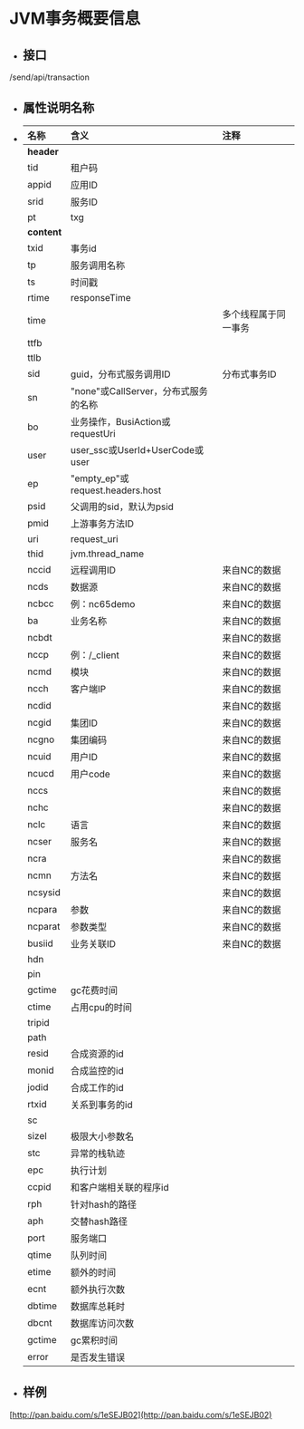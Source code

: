 # JVM事务概要信息

* ## 接口

/send/api/transaction

* ## 属性说明**名称**
* | **名称** | **含义** | **注释** |
  | :--- | :--- | :--- |
  | **header** |  |  |
  | tid | 租户码 |  |
  | appid | 应用ID |  |
  | srid | 服务ID |  |
  | pt | txg |  |
  | **content** |  |  |
  | txid | 事务id |  |
  | tp | 服务调用名称 |  |
  | ts | 时间戳 |  |
  | rtime | responseTime |  |
  | time |  | 多个线程属于同一事务 |
  | ttfb |  |  |
  | ttlb |  |  |
  | sid | guid，分布式服务调用ID | 分布式事务ID |
  | sn | "none"或CallServer，分布式服务的名称 |  |
  | bo | 业务操作，BusiAction或requestUri |  |
  | user | user\_ssc或UserId+UserCode或user |  |
  | ep | "empty\_ep"或request.headers.host |  |
  | psid | 父调用的sid，默认为psid |  |
  | pmid | 上游事务方法ID |  |
  | uri | request\_uri |  |
  | thid | jvm.thread\_name |  |
  | nccid | 远程调用ID | 来自NC的数据 |
  | ncds | 数据源 | 来自NC的数据 |
  | ncbcc | 例：nc65demo | 来自NC的数据 |
  | ba | 业务名称 | 来自NC的数据 |
  | ncbdt |  | 来自NC的数据 |
  | nccp | 例：/\_client | 来自NC的数据 |
  | ncmd | 模块 | 来自NC的数据 |
  | ncch | 客户端IP | 来自NC的数据 |
  | ncdid |  | 来自NC的数据 |
  | ncgid | 集团ID | 来自NC的数据 |
  | ncgno | 集团编码 | 来自NC的数据 |
  | ncuid | 用户ID | 来自NC的数据 |
  | ncucd | 用户code | 来自NC的数据 |
  | nccs |  | 来自NC的数据 |
  | nchc |  | 来自NC的数据 |
  | nclc | 语言 | 来自NC的数据 |
  | ncser | 服务名 | 来自NC的数据 |
  | ncra |  | 来自NC的数据 |
  | ncmn | 方法名 | 来自NC的数据 |
  | ncsysid |  | 来自NC的数据 |
  | ncpara | 参数 | 来自NC的数据 |
  | ncparat | 参数类型 | 来自NC的数据 |
  | busiid | 业务关联ID | 来自NC的数据 |
  | hdn |  |  |
  | pin |  |  |
  | gctime | gc花费时间 |  |
  | ctime | 占用cpu的时间 |  |
  | tripid |  |  |
  | path |  |  |
  | resid | 合成资源的id |  |
  | monid | 合成监控的id |  |
  | jodid | 合成工作的id |  |
  | rtxid | 关系到事务的id |  |
  | sc |  |  |
  | sizel | 极限大小参数名 |  |
  | stc | 异常的栈轨迹 |  |
  | epc | 执行计划 |  |
  | ccpid | 和客户端相关联的程序id |  |
  | rph | 针对hash的路径 |  |
  | aph | 交替hash路径 |  |
  | port | 服务端口 |  |
  | qtime | 队列时间 |  |
  | etime | 额外的时间 |  |
  | ecnt | 额外执行次数 |  |
  | dbtime | 数据库总耗时 |  |
  | dbcnt | 数据库访问次数 |  |
  | gctime | gc累积时间 |  |
  | error | 是否发生错误 |  |
* ## 样例

[http://pan.baidu.com/s/1eSEJB02](http://pan.baidu.com/s/1eSEJB02)

